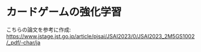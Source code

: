 # カードゲームの強化学習
こちらの論文を参考に作成: https://www.jstage.jst.go.jp/article/pjsai/JSAI2023/0/JSAI2023_2M5GS1002/_pdf/-char/ja

